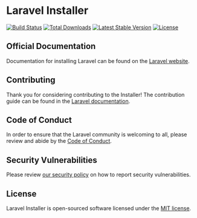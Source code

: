 # Laravel Installer

<a href="https://github.com/laravel/installer/actions"><img src="https://github.com/adrianovcar/eden-installer/workflows/tests/badge.svg" alt="Build Status"></a>
<a href="https://packagist.org/packages/laravel/installer"><img src="https://img.shields.io/packagist/dt/laravel/installer" alt="Total Downloads"></a>
<a href="https://packagist.org/packages/laravel/installer"><img src="https://img.shields.io/packagist/v/laravel/installer" alt="Latest Stable Version"></a>
<a href="https://packagist.org/packages/laravel/installer"><img src="https://img.shields.io/packagist/l/laravel/installer" alt="License"></a>

## Official Documentation

Documentation for installing Laravel can be found on the [Laravel website](https://laravel.com/docs#creating-a-laravel-project).

## Contributing

Thank you for considering contributing to the Installer! The contribution guide can be found in the [Laravel documentation](https://laravel.com/docs/contributions).

## Code of Conduct

In order to ensure that the Laravel community is welcoming to all, please review and abide by the [Code of Conduct](https://laravel.com/docs/contributions#code-of-conduct).

## Security Vulnerabilities

Please review [our security policy](https://github.com/laravel/installer/security/policy) on how to report security vulnerabilities.

## License

Laravel Installer is open-sourced software licensed under the [MIT license](LICENSE.md).
